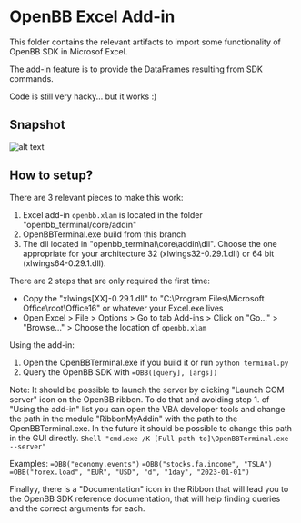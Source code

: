 # OpenBB Excel Add-in

This folder contains the relevant artifacts to import some functionality of OpenBB SDK in Microsof Excel. 

The add-in feature is to provide the DataFrames resulting from SDK commands.

Code is still very hacky... but it works :)

## Snapshot
![alt text](https://user-images.githubusercontent.com/79287829/219010018-f618b722-13b8-4dde-98f4-36ed21756cb0.png)

## How to setup?

There are 3 relevant pieces to make this work:
1. Excel add-in `openbb.xlam` is located in the folder "openbb_terminal/core/addin"
2. OpenBBTerminal.exe build from this branch
3. The dll located in "openbb_terminal\core\addin\dll". Choose the one appropriate for your architecture 32 (xlwings32-0.29.1.dll) or 64 bit (xlwings64-0.29.1.dll).

There are 2 steps that are only required the first time:
* Copy the "xlwings[XX]-0.29.1.dll" to "C:\Program Files\Microsoft Office\root\Office16" or whatever your Excel.exe lives
* Open Excel > File > Options > Go to tab Add-ins > Click on "Go..." > "Browse..." > Choose the location of `openbb.xlam`

Using the add-in:
1. Open the OpenBBTerminal.exe if you build it or run `python terminal.py`
2. Query the OpenBB SDK with `=OBB([query], [args])`

Note: It should be possible to launch the server by clicking "Launch COM server" icon on the OpenBB ribbon. To do that and avoiding step 1. of "Using the add-in" list you can open the VBA developer tools and change the path in the module "RibbonMyAddin" with the path to the OpenBBTerminal.exe. In the future it should be possible to change this path in the GUI directly.
`Shell "cmd.exe /K [Full path to]\OpenBBTerminal.exe --server"`

Examples:
`=OBB("economy.events")`
`=OBB("stocks.fa.income", "TSLA")`
`=OBB("forex.load", "EUR", "USD", "d", "1day", "2023-01-01")`

Finallyy, there is a "Documentation" icon in the Ribbon that will lead you to the OpenBB SDK reference documentation, that will help finding queries and the correct arguments for each.
